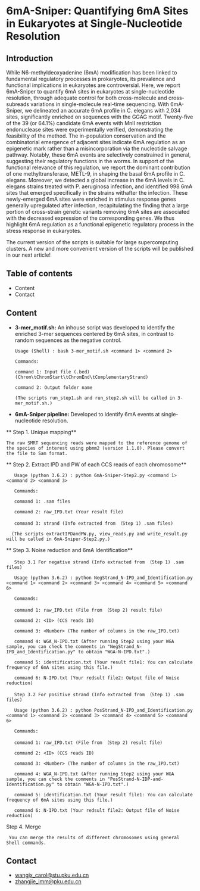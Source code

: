 # **6mA-Sniper: Quantifying 6mA Sites in Eukaryotes at Single-Nucleotide Resolution**

## Introduction

While N6-methyldeoxyadenine (6mA) modification has been linked to fundamental regulatory processes in prokaryotes, its prevalence and functional implications in eukaryotes are controversial. Here, we report 6mA-Sniper to quantify 6mA sites in eukaryotes at single-nucleotide resolution,  through adequate control for both cross-molecule and cross-subreads variations in single-molecule real-time sequencing. With 6mA-Sniper, we delineated an accurate 6mA profile in C. elegans with 2,034 sites, significantly enriched on sequences with the GGAG motif. Twenty-five of the 39 (or 64.1%) candidate 6mA events with MnlI restriction endonuclease sites were experimentally verified, demonstrating the feasibility of the method. The in-population conservation and the combinatorial emergence of adjacent sites indicate 6mA regulation as an epigenetic mark rather than a misincorporation via the nucleotide salvage pathway. Notably, these 6mA events are selectively constrained in general, suggesting their regulatory functions in the worms. In support of the functional relevance of this regulation, we report the dominant contribution of one methyltransferase, METL-9, in shaping the basal 6mA profile in C. elegans. Moreover, we detected a global increase in the 6mA levels in C. elegans strains  treated with P. aeruginosa infection, and identified 998 6mA sites that emerged specifically in the strains withafter the infection. These newly-emerged 6mA sites were enriched in stimulus response genes generally upregulated after infection, recapitulating the finding that a large portion of cross-strain genetic variants removing 6mA sites are associated with the decreased expression of the corresponding genes. We thus highlight 6mA regulation as a functional epigenetic regulatory process in the stress response in eukaryotes.

The current version of the scripts is suitable for large supercomputing clusters. A new and more convenient version of the scripts will be published in our next article!

## Table of contents

- Content
- Contact

## Content

- **3-mer_motif.sh:** An inhouse script was developed to identify the enriched 3-mer sequences centered by 6mA sites, in contrast to random sequences as the negative control.

      Usage (Shell) : bash 3-mer_motif.sh <command 1> <command 2>
  
      Commands:
    
      command 1: Input file (.bed) (Chrom\tChromStart\tChromEnd\tComplementaryStrand)
    
      command 2: Output folder name
      
      (The scripts run_step1.sh and run_step2.sh will be called in 3-mer_motif.sh.)

- **6mA-Sniper pipeline:** Developed to identify 6mA events at single-nucleotide resolution.
  
 ** Step 1. Unique mapping**
    
    The raw SMRT sequencing reads were mapped to the reference genome of the species of interest using pbmm2 (version 1.1.0). Please convert the file to Sam format.
  
 ** Step 2. Extract IPD and PW of each CCS reads of each chromosome**
  
       Usage (python 3.6.2) : python 6mA-Sniper-Step2.py <command 1> <command 2> <command 3>
    
       Commands:
       
       command 1: .sam files
       
       command 2: raw_IPD.txt (Your result file)
       
       command 3: strand (Info extracted from （Step 1) .sam files)
    
      (The scripts extractIPDandPW.py, view_reads.py and write_result.py will be called in 6mA-Sniper-Step2.py.)
     
  ** Step 3. Noise reduction and 6mA Identification**
   
       Step 3.1 For negative strand (Info extracted from （Step 1) .sam files)
   
       Usage (python 3.6.2) : python NegStrand_N-IPD_and_Identification.py <command 1> <command 2> <command 3> <command 4> <command 5> <command 6>
   
       Commands:
      
       command 1: raw_IPD.txt (File from （Step 2) result file)
       
       command 2: <ID> (CCS reads ID)
       
       command 3: <Number> (The number of columns in the raw_IPD.txt)
       
       command 4: WGA_N-IPD.txt (After running Step2 using your WGA sample, you can check the comments in "NegStrand_N-IPD_and_Identification.py" to obtain "WGA-N-IPD.txt".)
       
       command 5: identification.txt (Your result file1: You can calculate frequency of 6mA sites using this file.)
       
       command 6: N-IPD.txt (Your redsult file2: Output file of Noise reduction)
       
       Step 3.2 For positive strand (Info extracted from （Step 1) .sam files)
   
       Usage (python 3.6.2) : python PosStrand_N-IPD_and_Identification.py <command 1> <command 2> <command 3> <command 4> <command 5> <command 6>
   
       Commands:
      
       command 1: raw_IPD.txt (File from （Step 2) result file)
       
       command 2: <ID> (CCS reads ID)
       
       command 3: <Number> (The number of columns in the raw_IPD.txt)
       
       command 4: WGA_N-IPD.txt (After running Step2 using your WGA sample, you can check the comments in "PosStrand-N-IDP-and-Identification.py" to obtain "WGA-N-IPD.txt".)
       
       command 5: identification.txt (Your result file1: You can calculate frequency of 6mA sites using this file.)
       
       command 6: N-IPD.txt (Your redsult file2: Output file of Noise reduction)
   
   
   Step 4. Merge
   
     You can merge the results of different chromosomes using general Shell commands.

## Contact

- wangjx_carol@stu.pku.edu.cn
- zhangjie_imm@pku.edu.cn
